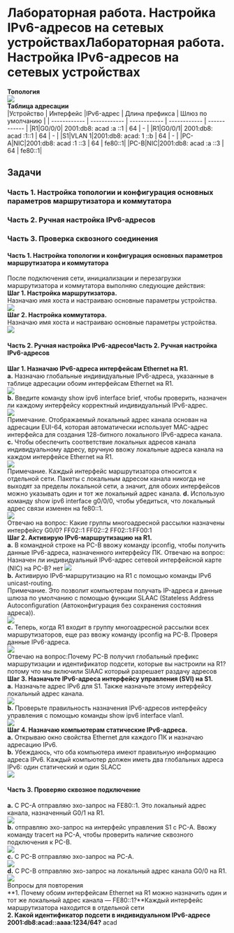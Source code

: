 # Лабораторная работа. Настройка IPv6-адресов на сетевых устройствахЛабораторная работа. Настройка IPv6-адресов на сетевых устройствах

**Топология**  
![](https://github.com/Mr-Philip/-Otus-Network-Engineer-/blob/main/laboratory%20works/8.IPv6%20addressing/Pics/%D1%82%D0%BE%D0%BF%D0%BE%D0%BB%D0%BE%D0%B3%D0%B8%D1%8F.png)  
**Таблица адресации**  
|Устройство   |  Интерфейс |IPv6-адрес  | Длина префикса  | Шлюз по умолчанию  |
| ------------ | ------------ | ------------ | ------------ | ------------ |
|R1|G0/0/0| 2001:db8: acad :a ::1 | 64 |  - |
|R1|G0/0/1| 2001:db8: acad :1::1 | 64 |  - |
|S1|VLAN 1|2001:db8: acad: 1 ::b | 64 | -  |
|PC-A|NIC|2001:db8: acad :1 ::3 | 64 | fe80::1|
|PC-B|NIC|2001:db8: acad :a ::3 | 64 | fe80::1|  

## Задачи
### Часть 1. Настройка топологии и конфигурация основных параметров маршрутизатора и коммутатора
### Часть 2. Ручная настройка IPv6-адресов
### Часть 3. Проверка сквозного соединения
  
#### Часть 1. Настройка топологии и конфигурация основных параметров маршрутизатора и коммутатора
После подключения сети, инициализации и перезагрузки маршрутизатора и коммутатора выполняю следующие действия:  
**Шаг 1. Настройка маршрутизатора.**  
Назначаю имя хоста и настраиваю основные параметры устройства.  
![](https://github.com/Mr-Philip/-Otus-Network-Engineer-/blob/main/laboratory%20works/8.IPv6%20addressing/Pics/11.png)  
**Шаг 2. Настройка коммутатора.**  
Назначаю имя хоста и настраиваю основные параметры устройства.  
![](https://github.com/Mr-Philip/-Otus-Network-Engineer-/blob/main/laboratory%20works/8.IPv6%20addressing/Pics/12.png)
#### Часть 2. Ручная настройка IPv6-адресовЧасть 2. Ручная настройка IPv6-адресов
**Шаг 1. Назначаю IPv6-адреса интерфейсам Ethernet на R1.**  
**a.**	Назначаю глобальные индивидуальные IPv6-адреса, указанные в таблице адресации обоим интерфейсам Ethernet на R1.  
![](https://github.com/Mr-Philip/-Otus-Network-Engineer-/blob/main/laboratory%20works/8.IPv6%20addressing/Pics/21a.png)  
**b.**	Введите команду show ipv6 interface brief, чтобы проверить, назначен ли каждому интерфейсу корректный индивидуальный IPv6-адрес.  
![](https://github.com/Mr-Philip/-Otus-Network-Engineer-/blob/main/laboratory%20works/8.IPv6%20addressing/Pics/21b.png)  
Примечание. Отображаемый локальный адрес канала основан на адресации EUI-64, которая автоматически использует MAC-адрес интерфейса для создания 128-битного локального IPv6-адреса канала.
**c.**	Чтобы обеспечить соответствие локальных адресов канала индивидуальному адресу, вручную ввожу локальные адреса канала на каждом интерфейсе Ethernet на R1.  
![](https://github.com/Mr-Philip/-Otus-Network-Engineer-/blob/main/laboratory%20works/8.IPv6%20addressing/Pics/21c.png)  
Примечание. Каждый интерфейс маршрутизатора относится к отдельной сети. Пакеты с локальным адресом канала никогда не выходят за пределы локальной сети, а значит, для обоих интерфейсов можно указывать один и тот же локальный адрес канала.
**d.**	Использую  команду show ipv6 interface g0/0/0, чтобы убедиться, что локальный адрес связи изменен на fe80::1.  
![](https://github.com/Mr-Philip/-Otus-Network-Engineer-/blob/main/laboratory%20works/8.IPv6%20addressing/Pics/21d.png)  
Отвечаю на вопрос: Какие группы многоадресной рассылки назначены интерфейсу G0/0? FF02::1  FF02::2   FF02::1:FF00:1  
**Шаг 2. Активирую IPv6-маршрутизацию на R1.**  
**a.**	В командной строке на PC-B ввожу команду ipconfig, чтобы получить данные IPv6-адреса, назначенного интерфейсу ПК.
Отвечаю на вопрос: Назначен ли индивидуальный IPv6-адрес сетевой интерфейсной карте (NIC) на PC-B? нет
![](https://github.com/Mr-Philip/-Otus-Network-Engineer-/blob/main/laboratory%20works/8.IPv6%20addressing/Pics/22a.png)  
**b.**	Активирую IPv6-маршрутизацию на R1 с помощью команды IPv6 unicast-routing.  
Примечание. Это позволит компьютерам получать IP-адреса и данные шлюза по умолчанию с помощью функции SLAAC (Stateless Address Autoconfiguration (Автоконфигурация без сохранения состояния адреса)).  
![](https://github.com/Mr-Philip/-Otus-Network-Engineer-/blob/main/laboratory%20works/8.IPv6%20addressing/Pics/22b.png)  
**c.**	Теперь, когда R1 входит в группу многоадресной рассылки всех маршрутизаторов, еще раз ввожу команду ipconfig на PC-B. Проверя данные IPv6-адреса.  
![](https://github.com/Mr-Philip/-Otus-Network-Engineer-/blob/main/laboratory%20works/8.IPv6%20addressing/Pics/22c.png)  
Отвечаю на вопрос:Почему PC-B получил глобальный префикс маршрутизации и идентификатор подсети, которые вы настроили на R1?  потому что мы включили SlAAC который разрешает раздачу адресов   
**Шаг 3. Назначьте IPv6-адреса интерфейсу управления (SVI) на S1.**  
**a.**	Назначьте адрес IPv6 для S1. Также назначьте этому интерфейсу локальный адрес канала.  
![](https://github.com/Mr-Philip/-Otus-Network-Engineer-/blob/main/laboratory%20works/8.IPv6%20addressing/Pics/23a.png)  
**b.**	Проверьте правильность назначения IPv6-адресов интерфейсу управления с помощью команды show ipv6 interface vlan1.  
![](https://github.com/Mr-Philip/-Otus-Network-Engineer-/blob/main/laboratory%20works/8.IPv6%20addressing/Pics/23b.png)  
**Шаг 4. Назначаю компьютерам статические IPv6-адреса.**  
**a.**	Открываю окно свойства Ethernet для каждого ПК и назначаю адресацию IPv6.   
**b.**	Убеждаюсь, что оба компьютера имеют правильную информацию адреса IPv6. Каждый компьютер должен иметь два глобальных адреса IPv6: один статический и один SLACC  
![](https://github.com/Mr-Philip/-Otus-Network-Engineer-/blob/main/laboratory%20works/8.IPv6%20addressing/Pics/24ab.png)  
#### Часть 3. Проверяю сквозное подключение  
**a.**	С PC-A отправляю эхо-запрос на FE80::1. Это локальный адрес канала, назначенный G0/1 на R1.  
![](https://github.com/Mr-Philip/-Otus-Network-Engineer-/blob/main/laboratory%20works/8.IPv6%20addressing/Pics/3a.png)  
**b.**	отправляю эхо-запрос на интерфейс управления S1 с PC-A. Ввожу команду tracert на PC-A, чтобы проверить наличие сквозного подключения к PC-B.  
![](https://github.com/Mr-Philip/-Otus-Network-Engineer-/blob/main/laboratory%20works/8.IPv6%20addressing/Pics/3b.png)  
**c.**	С PC-B отправляю эхо-запрос на PC-A.  
![](https://github.com/Mr-Philip/-Otus-Network-Engineer-/blob/main/laboratory%20works/8.IPv6%20addressing/Pics/3c.png)  
**d.**	С PC-B отправляю эхо-запрос на локальный адрес канала G0/0 на R1.  
![](https://github.com/Mr-Philip/-Otus-Network-Engineer-/blob/main/laboratory%20works/8.IPv6%20addressing/Pics/3d.png)  
Вопросы для повторения  
**1.	Почему обоим интерфейсам Ethernet на R1 можно назначить один и тот же локальный адрес канала — FE80::1?**Каждый интерфейс маршрутизатора находится в отдельной сети    
**2.	Какой идентификатор подсети в индивидуальном IPv6-адресе 2001:db8:acad::aaaa:1234/64?**  acad 
